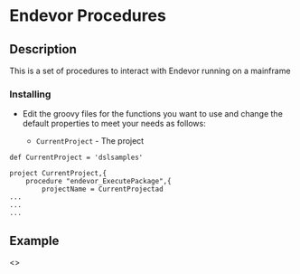 # Endevor Procedures

## Description

This is a set of procedures to interact with Endevor running on a mainframe

### Installing

* Edit the groovy files for the functions you want to use and change the default properties to meet your needs as follows:

    * `CurrentProject` - The project 

```
def CurrentProject = 'dslsamples'

project CurrentProject,{
    procedure "endevor_ExecutePackage",{
        projectName = CurrentProjectad
...
...
...
```

## Example

<<Example of running the sample>>